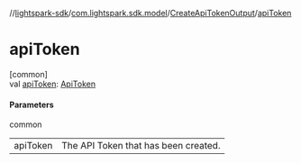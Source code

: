 //[lightspark-sdk](../../../index.md)/[com.lightspark.sdk.model](../index.md)/[CreateApiTokenOutput](index.md)/[apiToken](api-token.md)

# apiToken

[common]\
val [apiToken](api-token.md): [ApiToken](../-api-token/index.md)

#### Parameters

common

| | |
|---|---|
| apiToken | The API Token that has been created. |
